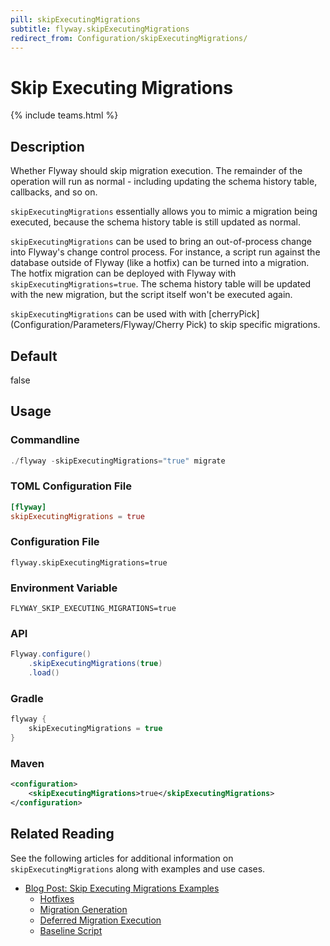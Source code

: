 ```yaml
---
pill: skipExecutingMigrations
subtitle: flyway.skipExecutingMigrations
redirect_from: Configuration/skipExecutingMigrations/
---
```


# Skip Executing Migrations
{% include teams.html %}

## Description
Whether Flyway should skip migration execution. The remainder of the operation will run as normal - including updating the schema history table, callbacks, and so on.

`skipExecutingMigrations` essentially allows you to mimic a migration being executed, because the schema history table is still updated as normal.

`skipExecutingMigrations` can be used to bring an out-of-process change into Flyway's change control process. For instance, a script run against the database outside of Flyway (like a hotfix) can be turned into a migration. The hotfix migration can be deployed with Flyway with `skipExecutingMigrations=true`. The schema history table will be updated with the new migration, but the script itself won't be executed again.

`skipExecutingMigrations` can be used with with [cherryPick](Configuration/Parameters/Flyway/Cherry Pick) to skip specific migrations.

## Default
false

## Usage

### Commandline
```powershell
./flyway -skipExecutingMigrations="true" migrate
```

### TOML Configuration File
```toml
[flyway]
skipExecutingMigrations = true
```

### Configuration File
```properties
flyway.skipExecutingMigrations=true
```

### Environment Variable
```properties
FLYWAY_SKIP_EXECUTING_MIGRATIONS=true
```

### API
```java
Flyway.configure()
    .skipExecutingMigrations(true)
    .load()
```

### Gradle
```groovy
flyway {
    skipExecutingMigrations = true
}
```

### Maven
```xml
<configuration>
    <skipExecutingMigrations>true</skipExecutingMigrations>
</configuration>
```

## Related Reading

See the following articles for additional information on `skipExecutingMigrations` along with examples and use cases.

- [Blog Post: Skip Executing Migrations Examples](https://flywaydb.org/blog/skipExecutingMigrations)
    - [Hotfixes](https://flywaydb.org/blog/skipExecutingMigrations#hotfixes)
    - [Migration Generation](https://flywaydb.org/blog/skipExecutingMigrations#migration-generation)
    - [Deferred Migration Execution](https://flywaydb.org/blog/skipExecutingMigrations#deferred-migration-execution)
    - [Baseline Script](https://flywaydb.org/blog/skipExecutingMigrations#intermediate-baseline)
